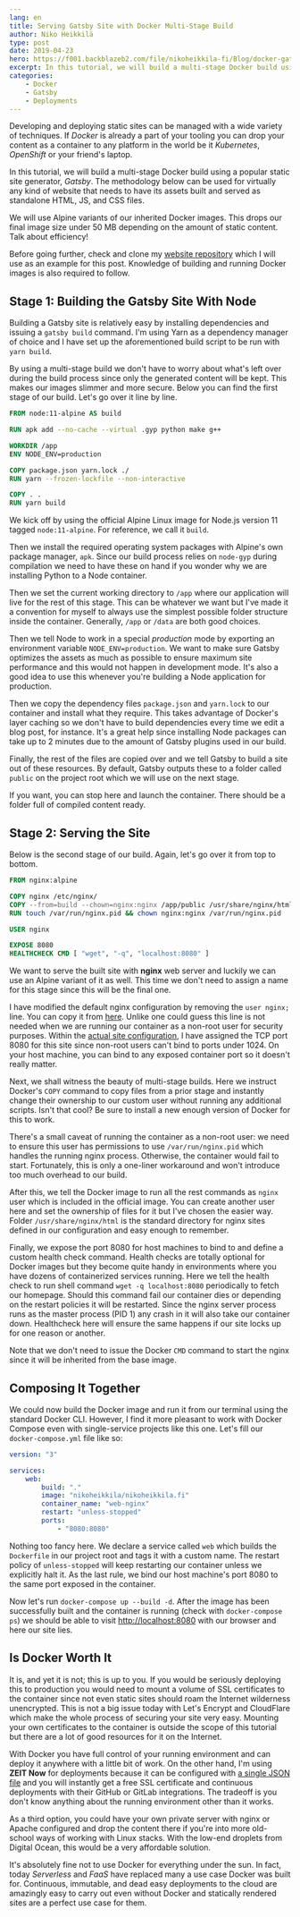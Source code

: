 ```yaml
---
lang: en
title: Serving Gatsby Site with Docker Multi-Stage Build
author: Niko Heikkilä
type: post
date: 2019-04-23
hero: https://f001.backblazeb2.com/file/nikoheikkila-fi/Blog/docker-gatsby-multi-stage-build.png
excerpt: In this tutorial, we will build a multi-stage Docker build using a popular static site generator Gatsby.
categories:
    - Docker
    - Gatsby
    - Deployments
---
```


Developing and deploying static sites can be managed with a wide variety of techniques. If _Docker_ is already a part of your tooling you can drop your content as a container to any platform in the world be it _Kubernetes_, _OpenShift_ or your friend's laptop.

In this tutorial, we will build a multi-stage Docker build using a popular static site generator, _Gatsby_. The methodology below can be used for virtually any kind of website that needs to have its assets built and served as standalone HTML, JS, and CSS files.

We will use Alpine variants of our inherited Docker images. This drops our final image size under 50 MB depending on the amount of static content. Talk about efficiency!

Before going further, check and clone my [website repository][git] which I will use as an example for this post. Knowledge of building and running Docker images is also required to follow.

## Stage 1: Building the Gatsby Site With Node

Building a Gatsby site is relatively easy by installing dependencies and issuing a `gatsby build` command. I'm using Yarn as a dependency manager of choice and I have set up the aforementioned build script to be run with `yarn build`.

By using a multi-stage build we don't have to worry about what's left over during the build process since only the generated content will be kept. This makes our images slimmer and more secure. Below you can find the first stage of our build. Let's go over it line by line.

```dockerfile
FROM node:11-alpine AS build

RUN apk add --no-cache --virtual .gyp python make g++

WORKDIR /app
ENV NODE_ENV=production

COPY package.json yarn.lock ./
RUN yarn --frozen-lockfile --non-interactive

COPY . .
RUN yarn build
```

We kick off by using the official Alpine Linux image for Node.js version 11 tagged `node:11-alpine`. For reference, we call it `build`.

Then we install the required operating system packages with Alpine's own package manager, `apk`. Since our build process relies on `node-gyp` during compilation we need to have these on hand if you wonder why we are installing Python to a Node container.

Then we set the current working directory to `/app` where our application will live for the rest of this stage. This can be whatever we want but I've made it a convention for myself to always use the simplest possible folder structure inside the container. Generally, `/app` or `/data` are both good choices.

Then we tell Node to work in a special _production_ mode by exporting an environment variable `NODE_ENV=production`. We want to make sure Gatsby optimizes the assets as much as possible to ensure maximum site performance and this would not happen in development mode. It's also a good idea to use this whenever you're building a Node application for production.

Then we copy the dependency files `package.json` and `yarn.lock` to our container and install what they require. This takes advantage of Docker's layer caching so we don't have to build dependencies every time we edit a blog post, for instance. It's a great help since installing Node packages can take up to 2 minutes due to the amount of Gatsby plugins used in our build.

Finally, the rest of the files are copied over and we tell Gatsby to build a site out of these resources. By default, Gatsby outputs these to a folder called `public` on the project root which we will use on the next stage.

If you want, you can stop here and launch the container. There should be a folder full of compiled content ready.

## Stage 2: Serving the Site

Below is the second stage of our build. Again, let's go over it from top to bottom.

```dockerfile
FROM nginx:alpine

COPY nginx /etc/nginx/
COPY --from=build --chown=nginx:nginx /app/public /usr/share/nginx/html
RUN touch /var/run/nginx.pid && chown nginx:nginx /var/run/nginx.pid

USER nginx

EXPOSE 8080
HEALTHCHECK CMD [ "wget", "-q", "localhost:8080" ]
```

We want to serve the built site with **nginx** web server and luckily we can use an Alpine variant of it as well. This time we don't need to assign a name for this stage since this will be the final one.

I have modified the default nginx configuration by removing the `user nginx;` line. You can copy it from [here][nginx.conf]. Unlike one could guess this line is not needed when we are running our container as a non-root user for security purposes. Within the [actual site configuration][default.conf], I have assigned the TCP port 8080 for this site since non-root users can't bind to ports under 1024. On your host machine, you can bind to any exposed container port so it doesn't really matter.

Next, we shall witness the beauty of multi-stage builds. Here we instruct Docker's `COPY` command to copy files from a prior stage and instantly change their ownership to our custom user without running any additional scripts. Isn't that cool? Be sure to install a new enough version of Docker for this to work.

There's a small caveat of running the container as a non-root user: we need to ensure this user has permissions to use `/var/run/nginx.pid` which handles the running nginx process. Otherwise, the container would fail to start. Fortunately, this is only a one-liner workaround and won't introduce too much overhead to our build.

After this, we tell the Docker image to run all the rest commands as `nginx` user which is included in the official image. You can create another user here and set the ownership of files for it but I've chosen the easier way. Folder `/usr/share/nginx/html` is the standard directory for nginx sites defined in our configuration and easy enough to remember.

Finally, we expose the port 8080 for host machines to bind to and define a custom health check command. Health checks are totally optional for Docker images but they become quite handy in environments where you have dozens of containerized services running. Here we tell the health check to run shell command `wget -q localhost:8080` periodically to fetch our homepage. Should this command fail our container dies or depending on the restart policies it will be restarted. Since the nginx server process runs as the master process (PID 1) any crash in it will also take our container down. Healthcheck here will ensure the same happens if our site locks up for one reason or another.

Note that we don't need to issue the Docker `CMD` command to start the nginx since it will be inherited from the base image.

## Composing It Together

We could now build the Docker image and run it from our terminal using the standard Docker CLI. However, I find it more pleasant to work with Docker Compose even with single-service projects like this one. Let's fill our `docker-compose.yml` file like so:

```yaml
version: "3"

services:
    web:
        build: "."
        image: "nikoheikkila/nikoheikkila.fi"
        container_name: "web-nginx"
        restart: "unless-stopped"
        ports:
            - "8080:8080"
```

Nothing too fancy here. We declare a service called `web` which builds the `Dockerfile` in our project root and tags it with a custom name. The restart policy of `unless-stopped` will keep restarting our container unless we explicitly halt it. As the last rule, we bind our host machine's port 8080 to the same port exposed in the container.

Now let's run `docker-compose up --build -d`. After the image has been successfully built and the container is running (check with `docker-compose ps`) we should be able to visit <http://localhost:8080> with our browser and here our site lies.

## Is Docker Worth It

It is, and yet it is not; this is up to you. If you would be seriously deploying this to production you would need to mount a volume of SSL certificates to the container since not even static sites should roam the Internet wilderness unencrypted. This is not a big issue today with Let's Encrypt and CloudFlare which make the whole process of securing your site very easy. Mounting your own certificates to the container is outside the scope of this tutorial but there are a lot of good resources for it on the Internet.

With Docker you have full control of your running environment and can deploy it anywhere with a little bit of work. On the other hand, I'm using **ZEIT Now** for deployments because it can be configured with [a single JSON file][now.json] and you will instantly get a free SSL certificate and continuous deployments with their GitHub or GitLab integrations. The tradeoff is you don't know anything about the running environment other than it works.

As a third option, you could have your own private server with nginx or Apache configured and drop the content there if you're into more old-school ways of working with Linux stacks. With the low-end droplets from Digital Ocean, this would be a very affordable solution.

It's absolutely fine not to use Docker for everything under the sun. In fact, today _Serverless_ and _FaaS_ have replaced many a use case Docker was built for. Continuous, immutable, and dead easy deployments to the cloud are amazingly easy to carry out even without Docker and statically rendered sites are a perfect use case for them.

[git]: https://github.com/nikoheikkila/nikoheikkila.fi
[nginx.conf]: https://github.com/nikoheikkila/nikoheikkila.fi/blob/master/nginx/nginx.conf
[default.conf]: https://github.com/nikoheikkila/nikoheikkila.fi/blob/master/nginx/conf.d/default.conf
[now.json]: https://github.com/nikoheikkila/nikoheikkila.fi/blob/master/now.json
